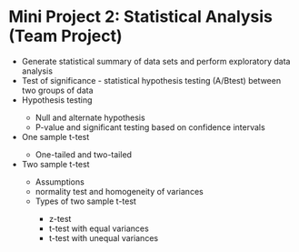 # Mini Project 2: Statistical Analysis (Team Project)
<ul><li> Generate statistical summary of data sets and perform exploratory data analysis</li>
 <li> Test of significance - statistical hypothesis testing (A/Btest) between two groups of data</li>
<li>Hypothesis testing </li>
  <ul>
  <li>Null and alternate hypothesis </li>
  <li>P-value and significant testing based on confidence intervals</li> </ul>
<li>One sample t-test </li>
  <ul>
  <li>One-tailed and two-tailed </li></ul>
<li>Two sample t-test</li> 
  <ul>
  <li>Assumptions </li>
  <li>normality test and homogeneity of variances </li>
  <li>Types of two sample t-test </li>
    <ul>
    <li>z-test 
    <li>t-test with equal variances </li>
    <li>t-test with unequal variances</li></ul>
    </ul>
</ul>
